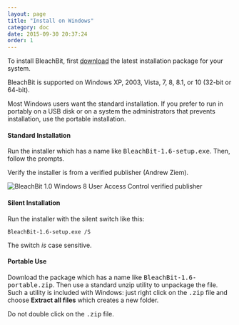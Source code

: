 ```yaml
---
layout: page
title: "Install on Windows"
category: doc
date: 2015-09-30 20:37:24
order: 1
---
```


To install BleachBit, first <a href="https://www.bleachbit.org/download">download</a> the latest installation package for your system.

BleachBit is supported on Windows XP, 2003, Vista, 7, 8, 8.1, or 10 (32-bit or 64-bit).

Most Windows users want the standard installation. If you prefer to run in portably on a USB disk or on a system the administrators that prevents installation, use the portable installation.

#### Standard Installation

Run the installer which has a name like <tt>BleachBit-1.6-setup.exe</tt>. Then, follow the prompts.

Verify the installer is from a verified publisher (Andrew Ziem).

![BleachBit 1.0 Windows 8 User Access Control verified publisher](https://lh6.googleusercontent.com/-UJw5HRIY5Q4/UoWhya1zE6I/AAAAAAAADOk/E3zBkhxE4GE/s800/bleachbit-10-user-access-control-signed.png)

#### Silent Installation

Run the installer with the silent switch like this:

`BleachBit-1.6-setup.exe /S`

The switch _is_ case sensitive.

#### Portable Use

Download the package which has a name like <tt>BleachBit-1.6-portable.zip</tt>. Then use a standard unzip utility to unpackage the file. Such a utility is included with Windows: just right click on the <tt>.zip</tt> file and choose **Extract all files** which creates a new folder.

Do not double click on the <tt>.zip</tt> file.

